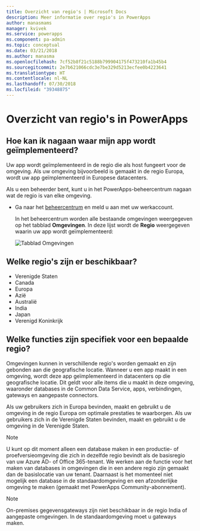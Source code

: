 ```yaml
---
title: Overzicht van regio's | Microsoft Docs
description: Meer informatie over regio's in PowerApps
author: manasmams
manager: kvivek
ms.service: powerapps
ms.component: pa-admin
ms.topic: conceptual
ms.date: 03/21/2018
ms.author: manasma
ms.openlocfilehash: 7cf52b8f21c5188b799904175f473210fa1b45b4
ms.sourcegitcommit: 2e7b621066cdc3e7be329d5213ecfee0b4223641
ms.translationtype: HT
ms.contentlocale: nl-NL
ms.lasthandoff: 07/30/2018
ms.locfileid: "39348875"
---
```

# <a name="regions-overview-in-powerapps"></a>Overzicht van regio's in PowerApps
## <a name="how-do-i-find-out-where-my-app-is-deployed"></a>Hoe kan ik nagaan waar mijn app wordt geïmplementeerd?
Uw app wordt geïmplementeerd in de regio die als host fungeert voor de omgeving. Als uw omgeving bijvoorbeeld is gemaakt in de regio Europa, wordt uw app geïmplementeerd in Europese datacenters.

Als u een beheerder bent, kunt u in het PowerApps-beheercentrum nagaan wat de regio is van elke omgeving.

* Ga naar het [beheercentrum](https://admin.powerapps.com) en meld u aan met uw werkaccount.
  
    In het beheercentrum worden alle bestaande omgevingen weergegeven op het tabblad **Omgevingen**. In deze lijst wordt de **Regio** weergegeven waarin uw app wordt geïmplementeerd:
  
   ![Tabblad Omgevingen](./media/regions-overview/environment-list.png)

## <a name="what-regions-are-available"></a>Welke regio's zijn er beschikbaar?
* Verenigde Staten
* Canada
* Europa
* Azië
* Australië
* India
* Japan
* Verenigd Koninkrijk

## <a name="what-features-are-specific-to-a-given-region"></a>Welke functies zijn specifiek voor een bepaalde regio?
Omgevingen kunnen in verschillende regio's worden gemaakt en zijn gebonden aan die geografische locatie. Wanneer u een app maakt in een omgeving, wordt deze app geïmplementeerd in datacenters op die geografische locatie. Dit geldt voor alle items die u maakt in deze omgeving, waaronder databases in de Common Data Service, apps, verbindingen, gateways en aangepaste connectors.

Als uw gebruikers zich in Europa bevinden, maakt en gebruikt u de omgeving in de regio Europa om optimale prestaties te waarborgen. Als uw gebruikers zich in de Verenigde Staten bevinden, maakt en gebruikt u de omgeving in de Verenigde Staten.

> [!NOTE]
> U kunt op dit moment alleen een database maken in een productie- of proefversieomgeving die zich in dezelfde regio bevindt als de basisregio van uw Azure AD- of Office 365-tenant. We werken aan de functie voor het maken van databases in omgevingen die in een andere regio zijn gemaakt dan de basislocatie van uw tenant. Daarnaast is het momenteel niet mogelijk een database in de standaardomgeving en een afzonderlijke omgeving te maken (gemaakt met PowerApps Community-abonnement).

> [!NOTE]
> On-premises gegevensgateways zijn niet beschikbaar in de regio India of aangepaste omgevingen. In de standaardomgeving moet u gateways maken.

